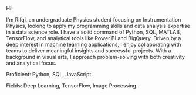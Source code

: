 Hi! 

I'm Rifqi, an undergraduate Physics student focusing on Instrumentation Physics, looking to apply my programming skills and data analysis expertise in a data science role. I have a solid command of Python, SQL, MATLAB, TensorFlow, and analytical tools like Power BI and BigQuery. Driven by a deep interest in machine learning applications, I enjoy collaborating with teams to deliver meaningful insights and successful projects. With a background in visual arts, I approach problem-solving with both creativity and analytical focus.

Proficient: Python, SQL, JavaScript.

Fields: Deep Learning, TensorFlow, Image Processing.


<!---
Rifqidits/Rifqidits is a ✨ special ✨ repository because its `README.md` (this file) appears on your GitHub profile.
You can click the Preview link to take a look at your changes.
--->
